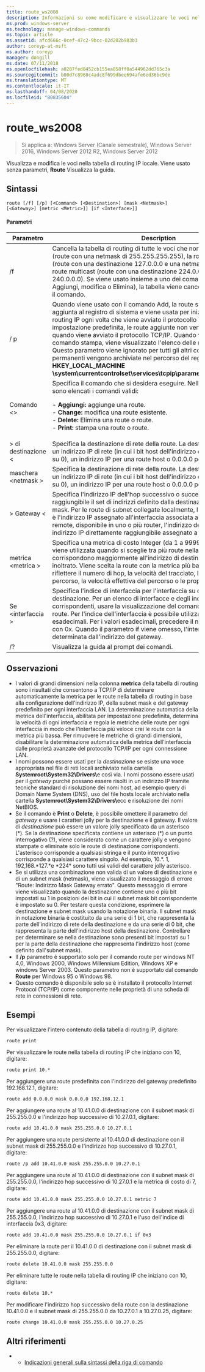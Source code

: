 ```yaml
---
title: route_ws2008
description: Informazioni su come modificare e visualizzare le voci nella tabella di routing IP locale.
ms.prod: windows-server
ms.technology: manage-windows-commands
ms.topic: article
ms.assetid: afcd666c-0cef-47c2-9bcc-02d202b983b3
author: coreyp-at-msft
ms.author: coreyp
manager: dongill
ms.date: 07/11/2018
ms.openlocfilehash: a0287fed8452cb155ea858ff0a544962dd765c3a
ms.sourcegitcommit: b00d7c8968c4adc8f699dbee694afe6ed36bc9de
ms.translationtype: MT
ms.contentlocale: it-IT
ms.lasthandoff: 04/08/2020
ms.locfileid: "80835604"
---
```

# <a name="route_ws2008"></a>route_ws2008

>Si applica a: Windows Server (Canale semestrale), Windows Server 2016, Windows Server 2012 R2, Windows Server 2012

Visualizza e modifica le voci nella tabella di routing IP locale. Viene usato senza parametri, **Route** Visualizza la guida.   

## <a name="syntax"></a>Sintassi  
```  
route [/f] [/p] [<Command> [<Destination>] [mask <Netmask>] [<Gateway>] [metric <Metric>]] [if <Interface>]]  
```  

#### <a name="parameters"></a>Parametri  

|Parametro|Description|  
|-------|--------|  
|/f|Cancella la tabella di routing di tutte le voci che non sono route host (route con una netmask di 255.255.255.255), la route di rete di loopback (route con una destinazione 127.0.0.0 e una netmask di 255.0.0.0) o una route multicast (route con una destinazione 224.0.0.0 e una netmask di 240.0.0.0). Se viene usato insieme a uno dei comandi (ad esempio, Aggiungi, modifica o Elimina), la tabella viene cancellata prima di eseguire il comando.|  
|/ p|Quando viene usato con il comando Add, la route specificata viene aggiunta al registro di sistema e viene usata per inizializzare la tabella di routing IP ogni volta che viene avviato il protocollo TCP/IP. Per impostazione predefinita, le route aggiunte non vengono mantenute quando viene avviato il protocollo TCP/IP. Quando viene usato con il comando stampa, viene visualizzato l'elenco delle route permanenti. Questo parametro viene ignorato per tutti gli altri comandi. Le route permanenti vengono archiviate nel percorso del registro di sistema **HKEY_LOCAL_MACHINE \system\currentcontrolset\services\tcpip\parameters\persistentroutes**.|  
|Comando \<>|Specifica il comando che si desidera eseguire. Nella tabella seguente sono elencati i comandi validi:<p>-   **Aggiungi:** aggiunge una route.<br />-   **Change:** modifica una route esistente.<br />-   **Delete:** Elimina una route o route.<br />-   **Print:** stampa una route o route.|  
|> di destinazione \<|Specifica la destinazione di rete della route. La destinazione può essere un indirizzo IP di rete (in cui i bit host dell'indirizzo di rete sono impostati su 0), un indirizzo IP per una route host o 0.0.0.0 per la route predefinita.|  
|maschera \<netmask >|Specifica la destinazione di rete della route. La destinazione può essere un indirizzo IP di rete (in cui i bit host dell'indirizzo di rete sono impostati su 0), un indirizzo IP per una route host o 0.0.0.0 per la route predefinita.|  
|> Gateway \<|Specifica l'indirizzo IP dell'hop successivo o successivo in cui è raggiungibile il set di indirizzi definito dalla destinazione di rete e subnet mask. Per le route di subnet collegate localmente, l'indirizzo del gateway è l'indirizzo IP assegnato all'interfaccia associata alla subnet. Per le route remote, disponibile in uno o più router, l'indirizzo del gateway è un indirizzo IP direttamente raggiungibile assegnato a un router adiacente.|  
|metrica \<metrica >|Specifica una metrica di costo Integer (da 1 a 9999) per la route, che viene utilizzata quando si sceglie tra più route nella tabella di routing che corrispondono maggiormente all'indirizzo di destinazione di un pacchetto inoltrato. Viene scelta la route con la metrica più bassa. La metrica può riflettere il numero di hop, la velocità del tracciato, l'affidabilità del percorso, la velocità effettiva del percorso o le proprietà amministrative.|  
|Se \<interfaccia >|Specifica l'indice di interfaccia per l'interfaccia su cui è raggiungibile la destinazione. Per un elenco di interfacce e degli indici di interfaccia corrispondenti, usare la visualizzazione del comando di stampa della route. Per l'indice dell'interfaccia è possibile utilizzare valori decimali o esadecimali. Per i valori esadecimali, precedere il numero esadecimale con 0x. Quando il parametro if viene omesso, l'interfaccia viene determinata dall'indirizzo del gateway.|  
|/?|Visualizza la guida al prompt dei comandi.|  

## <a name="remarks"></a>Osservazioni  
- I valori di grandi dimensioni nella colonna **metrica** della tabella di routing sono i risultati che consentono a TCP/IP di determinare automaticamente la metrica per le route nella tabella di routing in base alla configurazione dell'indirizzo IP, della subnet mask e del gateway predefinito per ogni interfaccia LAN. La determinazione automatica della metrica dell'interfaccia, abilitata per impostazione predefinita, determina la velocità di ogni interfaccia e regola le metriche delle route per ogni interfaccia in modo che l'interfaccia più veloce crei le route con la metrica più bassa. Per rimuovere le metriche di grandi dimensioni, disabilitare la determinazione automatica della metrica dell'interfaccia dalle proprietà avanzate del protocollo TCP/IP per ogni connessione LAN.  
- I nomi possono essere usati per la *destinazione* se esiste una voce appropriata nel file di reti locali archiviato nella cartella <strong>Systemroot\System32\Drivers\\</strong>e così via. I nomi possono essere usati per il *gateway* purché possano essere risolti in un indirizzo IP tramite tecniche standard di risoluzione dei nomi host, ad esempio query di Domain Name System (DNS), uso del file hosts locale archiviato nella cartella <strong>Systemroot\System32\Drivers\\</strong>ecc e risoluzione dei nomi NetBIOS.  
- Se il comando è **Print** o **Delete**, è possibile omettere il parametro del *gateway* e usare i caratteri jolly per la destinazione e il gateway. Il valore di *destinazione* può essere un valore jolly specificato da un asterisco (*). Se la destinazione specificata contiene un asterisco (\*) o un punto interrogativo (?), viene considerato come un carattere jolly e vengono stampate o eliminate solo le route di destinazione corrispondenti. L'asterisco corrisponde a qualsiasi stringa e il punto interrogativo corrisponde a qualsiasi carattere singolo. Ad esempio, 10.\*. 1, 192,168.\*127.\*e \*224\* sono tutti usi validi del carattere jolly asterisco.  
- Se si utilizza una combinazione non valida di un valore di destinazione e di un subnet mask (netmask), viene visualizzato il messaggio di errore "Route: Indirizzo Mask Gateway errato". Questo messaggio di errore viene visualizzato quando la destinazione contiene uno o più bit impostati su 1 in posizioni dei bit in cui il subnet mask bit corrispondente è impostato su 0. Per testare questa condizione, esprimere la destinazione e subnet mask usando la notazione binaria. Il subnet mask in notazione binaria è costituito da una serie di 1 bit, che rappresenta la parte dell'indirizzo di rete della destinazione e da una serie di 0 bit, che rappresenta la parte dell'indirizzo host della destinazione. Controllare per determinare se nella destinazione sono presenti bit impostati su 1 per la parte della destinazione che rappresenta l'indirizzo host (come definito dall'subnet mask).  
- Il **/p** parametro è supportato solo per il comando route per windows NT 4,0, Windows 2000, Windows Millennium Edition, Windows XP e windows Server 2003. Questo parametro non è supportato dal comando **Route** per Windows 95 o Windows 98.  
- Questo comando è disponibile solo se è installato il protocollo Internet Protocol (TCP/IP) come componente nelle proprietà di una scheda di rete in connessioni di rete.  

## <a name="examples"></a><a name="BKMK_Examples"></a>Esempi  
Per visualizzare l'intero contenuto della tabella di routing IP, digitare:  
```  
route print  
```  
Per visualizzare le route nella tabella di routing IP che iniziano con 10, digitare:  
```  
route print 10.*  
```  
Per aggiungere una route predefinita con l'indirizzo del gateway predefinito 192.168.12.1, digitare:  
```  
route add 0.0.0.0 mask 0.0.0.0 192.168.12.1  
```  
Per aggiungere una route al 10.41.0.0 di destinazione con il subnet mask di 255.255.0.0 e l'indirizzo hop successivo di 10.27.0.1, digitare:  
```  
route add 10.41.0.0 mask 255.255.0.0 10.27.0.1  
```  
Per aggiungere una route persistente al 10.41.0.0 di destinazione con il subnet mask di 255.255.0.0 e l'indirizzo hop successivo di 10.27.0.1, digitare:  
```  
route /p add 10.41.0.0 mask 255.255.0.0 10.27.0.1  
```  
Per aggiungere una route al 10.41.0.0 di destinazione con il subnet mask di 255.255.0.0, l'indirizzo hop successivo di 10.27.0.1 e la metrica di costo di 7, digitare:  
```  
route add 10.41.0.0 mask 255.255.0.0 10.27.0.1 metric 7  
```  
Per aggiungere una route al 10.41.0.0 di destinazione con il subnet mask di 255.255.0.0, l'indirizzo hop successivo di 10.27.0.1 e l'uso dell'indice di interfaccia 0x3, digitare:  
```  
route add 10.41.0.0 mask 255.255.0.0 10.27.0.1 if 0x3  
```  
Per eliminare la route per il 10.41.0.0 di destinazione con il subnet mask di 255.255.0.0, digitare:  
```  
route delete 10.41.0.0 mask 255.255.0.0  
```  
Per eliminare tutte le route nella tabella di routing IP che iniziano con 10, digitare:  
```  
route delete 10.*  
```  
Per modificare l'indirizzo hop successivo della route con la destinazione 10.41.0.0 e il subnet mask di 255.255.0.0 da 10.27.0.1 a 10.27.0.25, digitare:  
```  
route change 10.41.0.0 mask 255.255.0.0 10.27.0.25  
```  

## <a name="additional-references"></a>Altri riferimenti  
-   - [Indicazioni generali sulla sintassi della riga di comando](command-line-syntax-key.md)  
